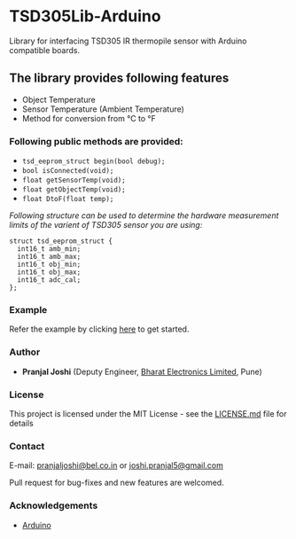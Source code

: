 # TSD305Lib-Arduino
Library for interfacing TSD305 IR thermopile sensor with Arduino compatible boards.

## The library provides following features
- Object Temperature
- Sensor Temperature (Ambient Temperature)
- Method for conversion from °C to °F

### Following public methods are provided:

- `tsd_eeprom_struct begin(bool debug);`
- `bool isConnected(void);`
- `float getSensorTemp(void);`
- `float getObjectTemp(void);`
- `float DtoF(float temp);`

*Following structure can be used to determine the hardware measurement limits of the varient of TSD305 sensor you are using:*
```
struct tsd_eeprom_struct {
  int16_t amb_min;
  int16_t amb_max;
  int16_t obj_min;
  int16_t obj_max;
  int16_t adc_cal;
};
```

### Example
Refer the example by clicking [here](https://github.com/pranjal-joshi/TSD305Lib-Arduino/blob/master/examples/tsd305_demo/tsd305_demo.ino) to get started.

### Author
* **Pranjal Joshi** (Deputy Engineer, [Bharat Electronics Limited](http://www.bel-india.in/), Pune)

### License
This project is licensed under the MIT License - see the [LICENSE.md](https://github.com/pranjal-joshi/TSD305Lib-Arduino/blob/master/LICENSE) file for details

### Contact
E-mail: pranjaljoshi@bel.co.in or joshi.pranjal5@gmail.com

Pull request for bug-fixes and new features are welcomed.

### Acknowledgements
* [Arduino](http://arduino.cc/)
